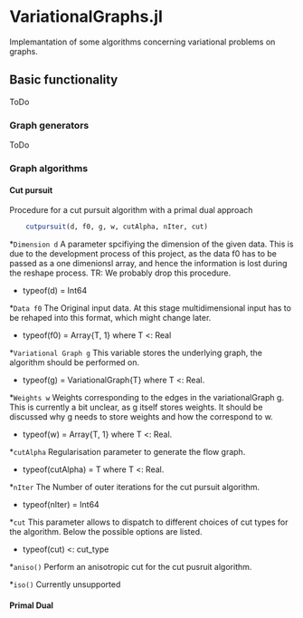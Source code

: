 # VariationalGraphs.jl
Implemantation of some algorithms concerning variational problems on graphs.

## Basic functionality
ToDo

### Graph generators
ToDo
### Graph algorithms
#### Cut pursuit
Procedure for a cut pursuit algorithm with a primal dual approach
```jl
    cutpursuit(d, f0, g, w, cutAlpha, nIter, cut)
```
*`Dimension d`
A parameter spcifiying the dimension of the given data. This is due to the 
development process of this project, as the data f0 has to be passed as a 
one dimenionsl array, and hence the information is lost during the reshape 
process. TR: We probably drop this procedure.
- typeof(d) = Int64

*`Data f0`
The Original input data. At this stage 
multidimensional input has to be rehaped into this format, which might change 
later.
- typeof(f0) = Array{T, 1} where T <: Real

*`Variational Graph g`
This variable stores the underlying graph, the algorithm should be 
performed on. 
- typeof(g) = VariationalGraph{T} where T <: Real.

*`Weights w`
Weights corresponding to the edges in the variationalGraph g. This is 
currently a bit unclear, as g itself stores weights. It should be 
discussed why g needs to store weights and how the correspond to w.
- typeof(w) = Array{T, 1} where T <: Real.

*`cutAlpha`
Regularisation parameter to generate the flow graph. 
- typeof(cutAlpha) = T where T <: Real. 

*`nIter`
The Number of outer iterations for the cut pursuit algorithm.
- typeof(nIter) = Int64

*`cut`
This parameter allows to dispatch to different choices of cut types for 
the algorithm. Below the possible options are listed.
- typeof(cut) <: cut_type

*`aniso()`
Perform an anisotropic cut for the cut pusruit algorithm.

*`iso()`
Currently unsupported

#### Primal Dual
